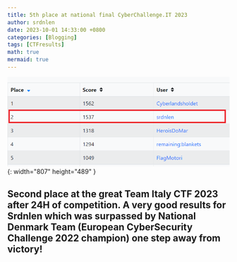 ```yaml
---
title: 5th place at national final CyberChallenge.IT 2023
author: srdnlen
date: 2023-10-01 14:33:00 +0800
categories: [Blogging]
tags: [CTFresults]
math: true
mermaid: true
---
```

![TeamItaly CTF 2023 scoreboard](/postsimg/TeamItalyCTF23score.png){: width="807" height="489" }

Second place at the great Team Italy CTF 2023 after 24H of competition. A very good results for Srdnlen which was surpassed by National Denmark Team (European CyberSecurity Challenge 2022 champion) one step away from victory!
---
